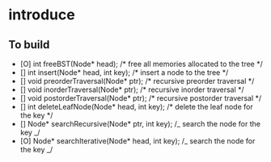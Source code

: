 # introduce

## To build

- [O] int freeBST(Node* head); /* free all memories allocated to the tree \*/
- [] int insert(Node* head, int key); /* insert a node to the tree \*/
- [] void preorderTraversal(Node* ptr); /* recursive preorder traversal \*/
- [] void inorderTraversal(Node* ptr); /* recursive inorder traversal \*/
- [] void postorderTraversal(Node* ptr); /* recursive postorder traversal \*/
- [] int deleteLeafNode(Node* head, int key); /* delete the leaf node for the key \*/
- [] Node* searchRecursive(Node* ptr, int key); /_ search the node for the key _/
- [O] Node* searchIterative(Node* head, int key); /_ search the node for the key _/
